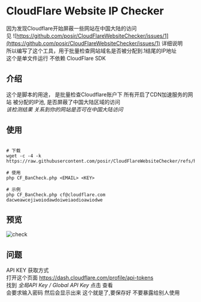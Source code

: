 # CloudFlare Website IP Checker

因为发现Cloudflare开始屏蔽一些网站在中国大陆的访问  
见 ![https://github.com/posir/CloudFlareWebsiteChecker/issues/1](https://github.com/posir/CloudFlareWebsiteChecker/issues/1)   详细说明   
所以编写了这个工具，用于批量检查网站域名是否被分配到.1结尾的IP地址  
这个是单文件运行 不依赖 CloudFlare SDK

## 介绍
这个是脚本的用途， 是批量检查Cloudflare账户下 所有开启了CDN加速服务的网站 被分配的IP池, 是否屏蔽了中国大陆区域的访问  
*该检测结果 关系到你的网站是否可在中国大陆访问*

## 使用

```shell

# 下载
wget -c -4 -k https://raw.githubusercontent.com/posir/CloudFlareWebsiteChecker/refs/heads/main/CF_BanCheck.php

# 使用
php CF_BanCheck.php <EMAIL> <KEY>

# 示例
php CF_BanCheck.php cf@cloudflare.com dacweawcejiwoiodawdoiweiaodioawiodwe

```

## 预览
![check](https://github.com/user-attachments/assets/b415a0ae-9c03-4ec2-8fd0-fcac37d51de5)



## 问题

API KEY 获取方式  
打开这个页面 https://dash.cloudflare.com/profile/api-tokens  
找到  *全局API Key / Global API Key* 点击 查看  
会要求输入密码  然后会显示出来 这个就是了,要保存好 不要暴露给别人使用

